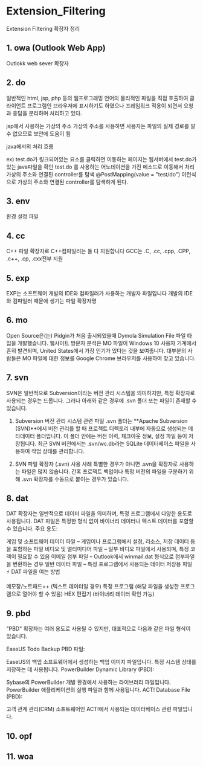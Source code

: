 # Extension_Filtering
Extension Filtering 확장자 정리 

## 1. owa (Outlook Web App)
Outlokk web sever 확장자

## 2. do
일반적인 html, jsp, php 등의 웹프로그래밍 언어의 물리적인 파일을 직접 호출하여 클라이언트 프로그램인 브라우저에 표시하기도 하였으나 프레임워크 적용이 되면서 요청과 응답을 분리하며 처리하고 있다.

jsp에서 사용하는 가상의 주소
가상의 주소를 사용하면 사용자는 파일의 실제 경로를 알 수 없으므로 보안에 도움이 됨

java에서의 처리 흐름

ex) test.do가 링크되어있는 요소를 클릭하면 이동하는 페이지는 웹서버에서 test.do가 있는 java파일을 확인
test.do 를 사용하는 어노테이션을 가진 메소드로 이동해서 처리 
가상의 주소와 연결된 controller를 탐색 @PostMapping(value = "test/do") 이런식으로 가상의 주소와 연결된 controller를 탐색하게 된다.

## 3. env
환경 설정 파일

## 4. cc
C++ 파일 확장자로 C++컴파일러는 둘 다 지원합니다
GCC는 .C, .cc, .cpp, .CPP, .c++, .cp, .cxx전부 지원

## 5. exp
EXP는 소프트웨어 개발의 IDE와 컴파일러가 사용하는 개발자 파일입니다 
개발의 IDE와 컴파일러 때문에 생기는 파일 확장자명

## 6. mo
Open Source은(는) Pidgin가 처음 출시되었을때 Dymola Simulation File 파일 타입을 개발했습니다.
웹사이트 방문자 분석은 MO 파일이 Windows 10 사용자 기계에서 흔히 발견되며, United States에서 가장 인기가 있다는 것을 보여줍니다. 
대부분의 사람들은 MO 파일에 대한 정보를 Google Chrome 브라우저를 사용하여 찾고 있습니다.

## 7. svn
SVN은 일반적으로 Subversion이라는 버전 관리 시스템을 의미하지만, 특정 확장자로 사용되는 경우는 드뭅니다. 그러나 아래와 같은 경우에 .svn 폴더 또는 파일이 존재할 수 있습니다.

1. Subversion 버전 관리 시스템 관련 파일
.svn 폴더는 **Apache Subversion (SVN)**에서 버전 관리를 할 때 프로젝트 디렉토리 내부에 자동으로 생성되는 메타데이터 폴더입니다.
이 폴더 안에는 버전 이력, 체크아웃 정보, 설정 파일 등이 저장됩니다.
최근 SVN 버전에서는 .svn/wc.db라는 SQLite 데이터베이스 파일을 사용하여 작업 상태를 관리합니다.

3. SVN 파일 확장자 (.svn) 사용 사례
특별한 경우가 아니면 .svn을 확장자로 사용하는 파일은 많지 않습니다.
간혹 프로젝트 백업이나 특정 버전의 파일을 구분하기 위해 .svn 확장자를 수동으로 붙이는 경우가 있습니다.

## 8. dat
DAT 확장자는 일반적으로 데이터 파일을 의미하며, 특정 프로그램에서 다양한 용도로 사용됩니다. DAT 파일은 특정한 형식 없이 바이너리 데이터나 텍스트 데이터를 포함할 수 있습니다.
주요 용도:

게임 및 소프트웨어 데이터 파일 – 게임이나 프로그램에서 설정, 리소스, 저장 데이터 등을 포함하는 파일
비디오 및 멀티미디어 파일 – 일부 비디오 파일에서 사용되며, 특정 코덱이 필요할 수 있음
이메일 첨부 파일 – Outlook에서 winmail.dat 형식으로 첨부파일을 변환하는 경우
일반 데이터 파일 – 특정 프로그램에서 사용되는 데이터 저장용 파일
⚡ DAT 파일을 여는 방법

메모장/노트패드++ (텍스트 데이터일 경우)
특정 프로그램 (해당 파일을 생성한 프로그램으로 열어야 할 수 있음)
HEX 편집기 (바이너리 데이터 확인 가능)


## 9. pbd
"PBD" 확장자는 여러 용도로 사용될 수 있지만, 대표적으로 다음과 같은 파일 형식이 있습니다.

EaseUS Todo Backup PBD 파일:

EaseUS의 백업 소프트웨어에서 생성하는 백업 이미지 파일입니다.
특정 시스템 상태를 저장하는 데 사용됩니다.
PowerBuilder Dynamic Library (PBD):

Sybase의 PowerBuilder 개발 환경에서 사용하는 라이브러리 파일입니다.
PowerBuilder 애플리케이션의 실행 파일과 함께 사용됩니다.
ACT! Database File (PBD):

고객 관계 관리(CRM) 소프트웨어인 ACT!에서 사용되는 데이터베이스 관련 파일입니다.

## 10. opf 

## 11. woa
